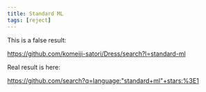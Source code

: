 ```yaml
---
title: Standard ML
tags: [reject]
---
```


This is a false result:

<https://github.com/komeiji-satori/Dress/search?l=standard-ml>

Real result is here:

<https://github.com/search?q=language:"standard+ml"+stars:%3E1>
